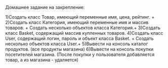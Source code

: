 Домашнее задание на закрепление:

1)Создать класс Товар, имеющий переменные имя, цена, рейтинг. +
2)Создать класс Категория, имеющий переменные имя и массив товаров. +
Создать несколько объектов класса Категория.+
3)Создать класс Basket, содержащий массив купленных товаров.
4)Создать класс User, содержащий логин, пароль и объект класса Basket. +
Создать несколько объектов класса User.+
5)Вывести на консоль каталог продуктов. (все продукты магазина)
6)Вывести на консоль покупки посетителей магазина. 
(После покупки у пользователя добавляется товар, а из магазина - удаляется)